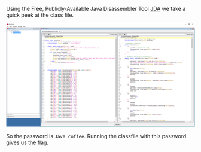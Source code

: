 Using the Free, Publicly-Available Java Disassembler Tool [JDA](https://github.com/LLVM-but-worse/jda) we take a quick peek at the class file.

![screenshot](shameless_selfpromotion.png)

So the password is `Java coffee`. Running the classfile with this password gives us the flag.
